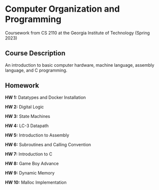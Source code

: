 # Computer Organization and Programming
Coursework from CS 2110 at the Georgia Institute of Technology (Spring 2023)

## Course Description
An introduction to basic computer hardware, machine language, assembly language, and C programming. 

## Homework
**HW 1:** Datatypes and Docker Installation

**HW 2:** Digital Logic

**HW 3:** State Machines

**HW 4:** LC-3 Datapath

**HW 5:** Introduction to Assembly

**HW 6:** Subroutines and Calling Convention

**HW 7:** Introduction to C

**HW 8:** Game Boy Advance

**HW 9:** Dynamic Memory

**HW 10:** Malloc Implementation

